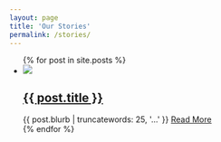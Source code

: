 ```yaml
---
layout: page
title: 'Our Stories'
permalink: /stories/
---
```


<ul class="post-list">
    {% for post in site.posts %}
      <li>
		<img class="featured-slider" src="{{ post.featured-image }}" />
		<div class="overlay">
			<h2>
				<a href="{{ post.url | prepend: site.baseurl }}">{{ post.title }}</a>
			</h2>
			<span>{{ post.blurb | truncatewords: 25, '...' }} <a href="{{ post.url | prepend: site.baseurl }}">Read More</a></span>
		</div>
      </li>
    {% endfor %}
</ul>